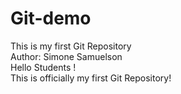 # Git-demo
This is my first Git Repository
<br>
Author: Simone Samuelson
<br>
Hello Students !
<br>
This is officially my first Git Repository!


